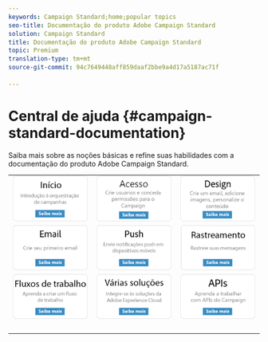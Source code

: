 ```yaml
---
keywords: Campaign Standard;home;popular topics
seo-title: Documentação do produto Adobe Campaign Standard
solution: Campaign Standard
title: Documentação do produto Adobe Campaign Standard
topic: Premium
translation-type: tm+mt
source-git-commit: 94c7649448aff859daaf2bbe9a4d17a5187ac71f

---
```



# Central de ajuda {#campaign-standard-documentation}

Saiba mais sobre as noções básicas e refine suas habilidades com a documentação do produto Adobe Campaign Standard.

|  |  |  |
|:---:|:---:|:---:|
| [![imagem](/help/assets/start-400.png)](/help/start/using/campaign-orchestration.md) | [![imagem](/help/assets/access-400.png)](/help/administration/using/about-access-management.md) | [![imagem](/help/assets/design-400.png)](/help/designing/using/overview.md) |
| [![imagem](/help/assets/email-400.png)](/help/channels/using/creating-an-email.md) | [![imagem](/help/assets/push-400.png)](/help/channels/using/about-push-notifications.md) | [![imagem](/help/assets/track-400.png)](/help/sending/using/tracking-messages.md) |
| [![imagem](/help/assets/workflows-400.png)](/help/automating/using/building-a-workflow.md) | [![imagem](/help/assets/multi-400.png)](/help/integrating/using/about-campaign-integrations.md) | [![imagem](/help/assets/api-400.png)](https://final-docs.campaign.adobe.com/doc/standard/en/api/ACS_API.html) |
| [![imagem](/help/assets/empty123456791.png)](https://docs.adobe.com/content/help/en/campaign-standard/using/campaign-standard-home.html) | [![imagem](/help/assets/empty123456791.png)](https://docs.adobe.com/content/help/en/campaign-standard/using/campaign-standard-home.html) | [![imagem](/help/assets/empty123456791.png)](https://docs.adobe.com/content/help/en/campaign-standard/using/campaign-standard-home.html) |
